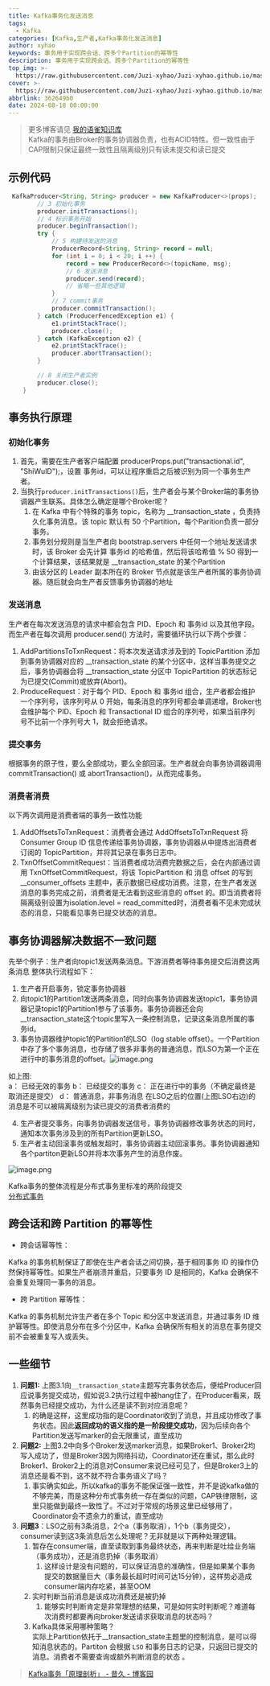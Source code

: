 ```yaml
---
title: Kafka事务化发送消息
tags:
  - Kafka
categories: [Kafka,生产者,Kafka事务化发送消息]
author: xyhao
keywords: 事务用于实现跨会话、跨多个Partition的幂等性
description: 事务用于实现跨会话、跨多个Partition的幂等性
top_img: >-
  https://raw.githubusercontent.com/Juzi-xyhao/Juzi-xyhao.github.io/master/assets/articleCover/Kafka.png
cover: >-
  https://raw.githubusercontent.com/Juzi-xyhao/Juzi-xyhao.github.io/master/assets/articleCover/Kafka.png
abbrlink: 362649b0
date: 2024-08-18 00:00:00
---
```



> 更多博客请见 [我的语雀知识库](https://www.yuque.com/u41117719/xd1qgc)  
> Kafka的事务由Broker的事务协调器负责，也有ACID特性。但一致性由于CAP限制只保证最终一致性且隔离级别只有读未提交和读已提交


## 示例代码
```java
 KafkaProducer<String, String> producer = new KafkaProducer<>(props);
        // 3 初始化事务
        producer.initTransactions();
        // 4 标识事务开始
        producer.beginTransaction();
        try {
            // 5 构建待发送的消息
            ProducerRecord<String, String> record = null;
            for (int i = 0; i < 20; i ++) {
                record = new ProducerRecord<>(topicName, msg);
                // 6 发送消息
                producer.send(record);
                // 省略一些其他逻辑
            }
            // 7 commit事务
            producer.commitTransaction();
        } catch (ProducerFencedException e1) {
            e1.printStackTrace();
            producer.close();
        } catch (KafkaException e2) {
            e2.printStackTrace();
            producer.abortTransaction();
        }

        // 8 关闭生产者实例
        producer.close();
    }
```

## 事务执行原理
### 初始化事务

1. 首先，需要在生产者客户端配置 producerProps.put("transactional.id", "ShiWuID");，设置 事务id，可以让程序重启之后被识别为同一个事务生产者。
2. 当执行`producer.initTransactions()`后，生产者会与某个Broker端的事务协调器产生联系。具体怎么确定是哪个Broker呢？
   1. 在 Kafka 中有个特殊的事务 topic，名称为 __transaction_state ，负责持久化事务消息。该 topic 默认有 50 个Partition，每个Parition负责一部分事务。
   2. 事务划分规则是当生产者向 bootstrap.servers 中任何一个地址发送请求时，该 Broker 会先计算 事务id 的哈希值，然后将该哈希值 % 50 得到一个计算结果，该结果就是 __transaction_state 的某个Partition
   3. 由该分区的 Leader 副本所在的 Broker 节点就是该生产者所属的事务协调器。随后就会向生产者反馈事务协调器的地址

### 发送消息
生产者在每次发送消息的请求中都会包含 PID、Epoch 和 事务id 以及其他字段。而生产者在每次调用 producer.send() 方法时，需要循环执行以下两个步骤：

1. AddPartitionsToTxnRequest：将本次发送请求涉及到的 TopicPartition 添加到事务协调器对应的 __transaction_state 的某个分区中，这样当事务提交之后，事务协调器会将 __transaction_state 分区中 TopicPartition 的状态标记为已提交(Commit)或放弃(Abort)。
2. ProduceRequest：对于每个 PID、Epoch 和 事务id 组合，生产者都会维护一个序列号，该序列号从 0 开始，每条消息的序列号都会单调递增。Broker也会维护每个 PID、Epoch 和 Transactional ID 组合的序列号，如果当前序列号不比前一个序列号大 1，就会拒绝请求。

### 提交事务
根据事务的原子性，要么全部成功，要么全部回滚。生产者就会向事务协调器调用 commitTransaction() 或 abortTransaction()，从而完成事务。

### 消费者消费
以下两次调用是消费者端的事务一致性功能

1. AddOffsetsToTxnRequest：消费者会通过 AddOffsetsToTxnRequest 将 Consumer Group ID 信息传递给事务协调器，事务协调器从中提炼出消费者订阅的 TopicPartition，并将其记录在事务日志中。
2. TxnOffsetCommitRequest：当消费者成功消费完数据之后，会在内部通过调用 TxnOffsetCommitRequest，将该 TopicPartition 和 消息 offset 的写到 __consumer_offsets 主题中，表示数据已经成功消费。注意，在生产者发送消息的事务完成之前，消费者是无法看到这些消息的 offset 的。即当消费者将隔离级别设置为isolation.level = read_committed时，消费者看不见未完成状态的消息，只能看见事务已提交状态的消息。

## 事务协调器解决数据不一致问题
先举个例子：生产者向topic1发送两条消息。下游消费者等待事务提交后消费这两条消息
整体执行流程如下：

1. 生产者开启事务，锁定事务协调器
2. 向topic1的Partition1发送两条消息，同时向事务协调器发送topic1，事务协调器记录topic1的Partition1参与了该事务。事务协调器还会向__transaction_state这个topic里写入一条控制消息，记录这条消息所属的事务id。
3. 事务协调器维护topic1的Partition1的LSO（log stable offset）。一个Partition中存了多个事务消息，也存储了很多非事务的普通消息，而LSO为第一个正在进行中的事务消息的offset。![image.png](https://raw.githubusercontent.com/Juzi-xyhao/Juzi-xyhao.github.io/master/assets/articleSource/2024-08-18-Kafka/img_1.png)

如上图:  
a： 已经无效的事务
b： 已经提交的事务
c： 正在进行中的事务（不确定最终是取消还是提交）
d： 普通消息，非事务消息
在LSO之后的位置(上图LSO右边)的消息是不可以被隔离级别为读已提交的消费者消费的

4. 生产者提交事务，向事务协调器发送信号，事务协调器修改事务状态的同时，通知本次事务涉及到的所有Partition更新LSO。
5. 生产者主动回滚事务或触发超时，事务协调器主动回滚事务。事务协调器通知各个partiton更新LSO并将本次事务产生的消息作废。

![image.png](https://raw.githubusercontent.com/Juzi-xyhao/Juzi-xyhao.github.io/master/assets/articleSource/2024-08-18-Kafka/img.png)

Kafka事务的整体流程是分布式事务里标准的两阶段提交  
[分布式事务](https://www.yuque.com/u41117719/xd1qgc/rs1c36guisudkgm8)

## 跨会话和跨 Partition 的幂等性
- 跨会话幂等性：

Kafka 的事务机制保证了即使在生产者会话之间切换，基于相同事务 ID 的操作仍然保持幂等性。如果生产者崩溃并重启，只要事务 ID 是相同的，Kafka 会确保不会重复处理同一事务的消息。
- 跨 Partition 幂等性：

Kafka 的事务机制允许生产者在多个 Topic 和分区中发送消息，并通过事务 ID 维护幂等性。即使消息分布在多个分区中，Kafka 会确保所有相关的消息在事务提交前不会被重复写入或丢失。

## 一些细节

1. **问题1:** 上图3.1向`__transaction_state`主题写完事务状态后，便给Producer回应说事务提交成功，假如说3.2执行过程中被hang住了，在Producer看来，既然事务已经提交成功，为什么还是读不到对应消息呢？
   1. 的确是这样，这里成功指的是Coordinator收到了消息，并且成功修改了事务状态。因此**返回成功的语义指的是一阶段提交成功**，因为后续向各个Partition发送写marker的会无限重试，直至成功
2. **问题2:** 上图3.2中向多个Broker发送marker消息，如果Broker1、Broker2均写入成功了，但是Broker3因为网络抖动，Coordinator还在重试，那么此时Broker1、Broker2上的消息对Consumer来说已经可见了，但是Broker3上的消息还是看不到，这不就不符合事务语义了吗？
   1. 事实确实如此，所以kafka的事务不能保证强一致性，并不是说kafka做的不够完美，而是这种分布式事务统一存在类似的问题，CAP铁律限制，这里只能做到最终一致性了。不过对于常规的场景这里已经够用了，Coordinator会不遗余力的重试，直至成功
3. **问题3**：LSO之前有3条消息，2个a（事务取消），1个b（事务提交），consumer读到这3条消息后怎么处理呢？无非就是以下两种处理逻辑。
   1. 暂存在consumer端，直至读取到事务最终状态，再来判断是吐给业务端（事务成功），还是消息扔掉（事务取消）
      1. 这样设计是没有问题的，可以保证消息的准确性，但是如果某个事务提交的数据量巨大（事务最长超时时间可达15分钟），这样势必造成consumer端内存吃紧，甚至OOM
   2. 实时判断当前消息是该成功消费还是被扔掉
      1. 能够实时判断肯定是非常理想的结果，可是如何实时判断呢？难道每次消费时都要再向broker发送请求获取消息的状态吗？
   3. Kafka具体采用哪种策略？<br>实际上Partition依托于__transaction_state主题里的控制消息，是可以得知消息状态的。Partiton 会根据 `LSO` 和事务日志的记录，只返回已提交的消息。消费者不需要查询或额外判断消息的状态 。



> [Kafka事务「原理剖析」 - 昔久 - 博客园](https://www.cnblogs.com/xijiu/p/16917741.html)















